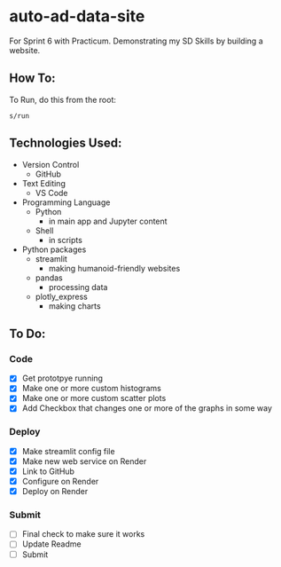 # auto-ad-data-site
For Sprint 6 with Practicum. Demonstrating my SD Skills by building a website.

## How To:
To Run, do this from the root:
```
s/run
```

## Technologies Used:
- Version Control
    - GitHub
- Text Editing
    - VS Code
- Programming Language
    - Python
        - in main app and Jupyter content
    - Shell
        - in scripts
- Python packages
    - streamlit
        - making humanoid-friendly websites
    - pandas
        - processing data
    - plotly_express
        - making charts

## To Do:
### Code
- [x] Get prototpye running
- [x] Make one or more custom histograms
- [x] Make one or more custom scatter plots
- [x] Add Checkbox that changes one or more of the graphs in some way
### Deploy
- [x] Make streamlit config file
- [x] Make new web service on Render
- [x] Link to GitHub
- [x] Configure on Render
- [x] Deploy on Render
### Submit
- [ ] Final check to make sure it works
- [ ] Update Readme
- [ ] Submit